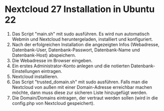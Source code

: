 # Nextcloud 27 Installation in Ubuntu 22

1. Das Script "main.sh" mit sudo ausführen. Es wird nun automatisch Webmin und Nextcloud heruntergeladen, installiert und konfiguriert.
2. Nach der erfolgreichen Installation die angezeigten Infos (Webadresse, Datenbank-User, Datenbank-Passwort, Datenbank-Name und Datenbank-Host) abspeichern.
2. Die Webadresse im Browser eingeben.
3. Ein erstes Administrator-Konto anlegen und die notierten Datenbank-Einstellungen eintragen.
4. Nextcloud installieren.
5. Das Script "trusted_domain.sh" mit sudo ausführen. Falls man die Nextcloud von außen mit einer Domain-Adresse erreichbar machen möchte, dann muss diese zur sicheren Liste hinzugefügt werden.
6. Die Domain/Domains eintragen, der vertraut werden sollen (wird in die config.php von Nextcloud gespeichert).

